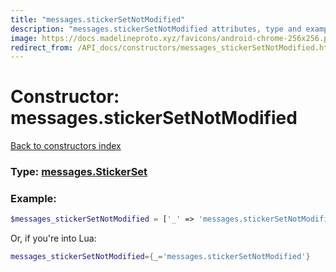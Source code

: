 ```yaml
---
title: "messages.stickerSetNotModified"
description: "messages.stickerSetNotModified attributes, type and example"
image: https://docs.madelineproto.xyz/favicons/android-chrome-256x256.png
redirect_from: /API_docs/constructors/messages_stickerSetNotModified.html
---
```

# Constructor: messages.stickerSetNotModified  
[Back to constructors index](index.md)






### Type: [messages.StickerSet](../types/messages.StickerSet.md)


### Example:

```php
$messages_stickerSetNotModified = ['_' => 'messages.stickerSetNotModified'];
```  


Or, if you're into Lua:

```lua
messages_stickerSetNotModified={_='messages.stickerSetNotModified'}

```


